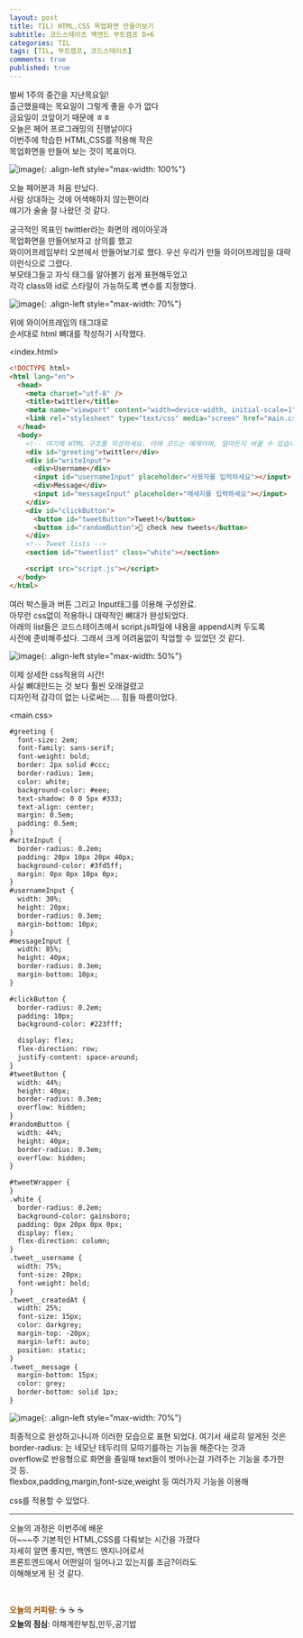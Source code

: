 ```yaml
---
layout: post
title: TIL) HTML,CSS 목업화면 만들어보기
subtitle: 코드스테이츠 백엔드 부트캠프 D+6
categories: TIL
tags: [TIL, 부트캠프, 코드스테이츠]
comments: true
published: true
---
```



벌써 1주의 중간을 지난목요일!  
출근했을때는 목요일이 그렇게 좋을 수가 없다  
금요일이 코앞이기 때문에 ㅎㅎ  
오늘은 페어 프로그래밍의 진행날이다  
이번주에 학습한 HTML,CSS를 적용해 작은  
목업화면을 만들어 보는 것이 목표이다.

![image](https://lh3.googleusercontent.com/u/0/drive-viewer/AFDK6gPDjoQ30zuNTN8RMGQr4AayzV5cA06rFdAo3VqwP-ncv9gPbmncnY_dK29K-z1GJaVk5jmq1SPauow1UrYuaCCU0kfUzA=w3024-h1620){: .align-left style="max-width: 100%"}

오늘 페어분과 처음 만났다.  
사람 상대하는 것에 어색해하지 않는편이라  
얘기가 술술 잘 나왔던 것 같다.  

궁극적인 목표인 twittler라는 화면의 레이아웃과  
목업화면을 만들어보자고 상의를 했고  
와이어프레임부터 오븐에서 만들어보기로 했다. 
우선 우리가 만들 와이어프레임을 대략 이런식으로 그렸다.  
부모태그들고 자식 태그를 알아볼기 쉽게 표현해두었고  
각각 class와 id로 스타일이 가능하도록 변수를 지정했다.

![image](https://lh3.googleusercontent.com/u/0/drive-viewer/AFDK6gNEBy6-CCPPuMi2z2Jxfxq-ak0rjLxtYHe0LCwV06Cia-KKaS410unERjVhgP5zDAz4h8UjmxCaB0WKKmvpwROgwGpx=w3024-h1620){: .align-left style="max-width: 70%"}

위에 와이어프레임의 태그대로  
순서대로 html 뼈대를 작성하기 시작했다.

\<index.html\>

```html
<!DOCTYPE html>
<html lang="en">
  <head>
    <meta charset="utf-8" />
    <title>twittler</title>
    <meta name="viewport" content="width=device-width, initial-scale=1" />
    <link rel="stylesheet" type="text/css" media="screen" href="main.css" />
  </head>
  <body>
    <!-- 여기에 HTML 구조를 작성하세요. 아래 코드는 예제이며, 얼마든지 바꿀 수 있습니다 -->
    <div id="greeting">twittler</div>
    <div id="writeInput">
      <div>Username</div>
      <input id="usernameInput" placeholder="사용자를 입력하세요"></input>
      <div>Message</div>
      <input id="messageInput" placeholder="메세지를 입력하세요"></input>
    </div>
    <div id="clickButton">
      <button id="tweetButton">Tweet!</button>
      <button id="randomButton">🔄 check new tweets</button>
    </div>
    <!-- Tweet lists -->
    <section id="tweetlist" class="white"></section>

    <script src="script.js"></script>
  </body>
</html>
```

여러 박스들과 버튼 그리고 Input태그를 이용해 구성완료.  
아무런 css없이 적용하니 대략적인 뼈대가 완성되었다.  
아래의 list들은 코드스테이츠에서 script.js파일에 내용을 append시켜 두도록  
사전에 준비해주셨다. 그래서 크게 어려움없이 작업할 수 있었던 것 같다.

![image](https://lh3.googleusercontent.com/u/0/drive-viewer/AFDK6gP2h-9QH5wJza8AAOOmMYmtJia6MNckk_NIa6bb8npIeYCS2V2OjSsxIIdbSAKaGacoBHxzyt8a5Kww9UdkMv3ZkIQc3Q=w3024-h1620){: .align-left style="max-width: 50%"}

이제 상세한 css적용의 시간!  
사실 뼈대만드는 것 보다 훨씬 오래걸렸고   
디자인적 감각이 없는 나로써는.... 힘들 따름이었다.

\<main.css\>

```html
#greeting {
  font-size: 2em;
  font-family: sans-serif;
  font-weight: bold;
  border: 2px solid #ccc;
  border-radius: 1em;
  color: white;
  background-color: #eee;
  text-shadow: 0 0 5px #333;
  text-align: center;
  margin: 0.5em;
  padding: 0.5em;
}
#writeInput {
  border-radius: 0.2em;
  padding: 20px 10px 20px 40px;
  background-color: #3fd5ff;
  margin: 0px 0px 10px 0px;
}
#usernameInput {
  width: 30%;
  height: 20px;
  border-radius: 0.3em;
  margin-bottom: 10px;
}
#messageInput {
  width: 85%;
  height: 40px;
  border-radius: 0.3em;
  margin-bottom: 10px;
}

#clickButton {
  border-radius: 0.2em;
  padding: 10px;
  background-color: #223fff;

  display: flex;
  flex-direction: row;
  justify-content: space-around;
}
#tweetButton {
  width: 44%;
  height: 40px;
  border-radius: 0.3em;
  overflow: hidden;
}
#randomButton {
  width: 44%;
  height: 40px;
  border-radius: 0.3em;
  overflow: hidden;
}

#tweetWrapper {
}
.white {
  border-radius: 0.2em;
  background-color: gainsboro;
  padding: 0px 20px 0px 0px;
  display: flex;
  flex-direction: column;
}
.tweet__username {
  width: 75%;
  font-size: 20px;
  font-weight: bold;
}
.tweet__createdAt {
  width: 25%;
  font-size: 15px;
  color: darkgrey;
  margin-top: -20px;
  margin-left: auto;
  position: static;
}
.tweet__message {
  margin-bottom: 15px;
  color: grey;
  border-bottom: solid 1px;
}
```

![image](https://lh3.googleusercontent.com/u/0/drive-viewer/AFDK6gNAGW5t5QsrVeOyq701Vnzcms0b_tr14nIRDleE7iJQSsDQuhik2DCceedqx1-O4E32rRxE_zBua6Ya0ALpEhnIVEChRA=w3024-h1620){: .align-left style="max-width: 70%"}

최종적으로 완성하고나니까 이러한 모습으로 표현 되었다. 여기서 새로히 알게된 것은   
border-radius: 는 네모난 테두리의 모따기를하는 기능을 해준다는 것과  
overflow로 반응형으로 화면을 줄일때 text들이 벗어나는걸 가려주는 기능을 추가한 것 등.  
flexbox,padding,margin,font-size,weight 등 여러가지 기능을 이용해

css를 적용할 수 있었다.

---

오늘의 과정은 이번주에 배운  
아~~~주 기본적인 HTML,CSS를 다뤄보는 시간을 가졌다  
자세히 알면 좋지만, 백엔드 엔지니어로서  
프론트엔드에서 어떤일이 일어나고 있는지를 조금?이라도  
이해해보게 된 것 같다.


<br/>

<span style="color:#994C00">**오늘의 커피량**</span>: ☕️ ☕️ ☕️️️️  
**오늘의 점심**: 야채계란부침,만두,공기밥